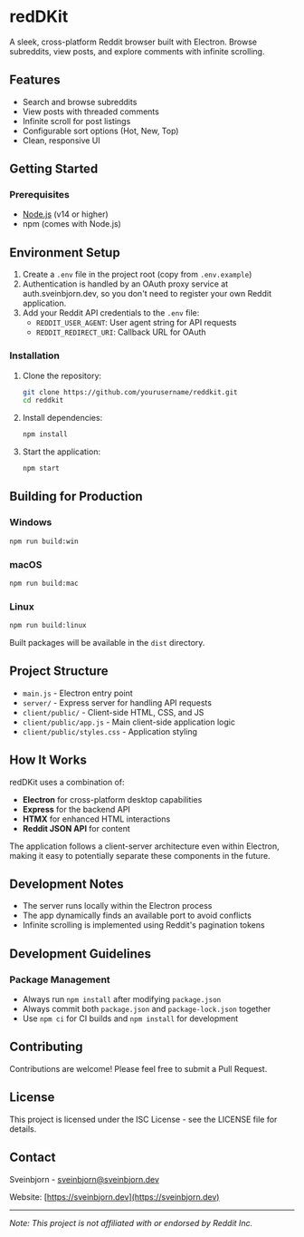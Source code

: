 # redDKit

A sleek, cross-platform Reddit browser built with Electron. Browse subreddits, view posts, and explore comments with infinite scrolling.

## Features

- Search and browse subreddits
- View posts with threaded comments
- Infinite scroll for post listings
- Configurable sort options (Hot, New, Top)
- Clean, responsive UI

## Getting Started

### Prerequisites

- [Node.js](https://nodejs.org/) (v14 or higher)
- npm (comes with Node.js)

## Environment Setup

1. Create a `.env` file in the project root (copy from `.env.example`)
2. Authentication is handled by an OAuth proxy service at auth.sveinbjorn.dev, so you don't need to register your own Reddit application.
3. Add your Reddit API credentials to the `.env` file:
   - `REDDIT_USER_AGENT`: User agent string for API requests
   - `REDDIT_REDIRECT_URI`: Callback URL for OAuth

### Installation

1. Clone the repository:
   ```bash
   git clone https://github.com/yourusername/reddkit.git
   cd reddkit
   ```

2. Install dependencies:
   ```bash
   npm install
   ```

3. Start the application:
   ```bash
   npm start
   ```

## Building for Production

### Windows
```bash
npm run build:win
```

### macOS
```bash
npm run build:mac
```

### Linux
```bash
npm run build:linux
```

Built packages will be available in the `dist` directory.

## Project Structure

- `main.js` - Electron entry point
- `server/` - Express server for handling API requests
- `client/public/` - Client-side HTML, CSS, and JS
- `client/public/app.js` - Main client-side application logic
- `client/public/styles.css` - Application styling

## How It Works

redDKit uses a combination of:

- **Electron** for cross-platform desktop capabilities
- **Express** for the backend API
- **HTMX** for enhanced HTML interactions
- **Reddit JSON API** for content

The application follows a client-server architecture even within Electron, making it easy to potentially separate these components in the future.

## Development Notes

- The server runs locally within the Electron process
- The app dynamically finds an available port to avoid conflicts
- Infinite scrolling is implemented using Reddit's pagination tokens

## Development Guidelines

### Package Management
- Always run `npm install` after modifying `package.json`
- Always commit both `package.json` and `package-lock.json` together
- Use `npm ci` for CI builds and `npm install` for development

## Contributing

Contributions are welcome! Please feel free to submit a Pull Request.

## License

This project is licensed under the ISC License - see the LICENSE file for details.

## Contact

Sveinbjorn - [sveinbjorn@sveinbjorn.dev](mailto:sveinbjorn@sveinbjorn.dev)

Website: [https://sveinbjorn.dev](https://sveinbjorn.dev)

---

*Note: This project is not affiliated with or endorsed by Reddit Inc.*
